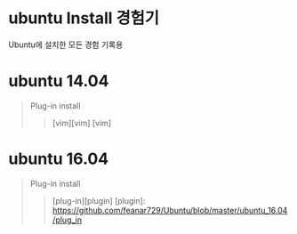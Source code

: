# ubuntu Install 경험기
Ubuntu에 설치한 모든 경험 기록용

# ubuntu 14.04
> Plug-in install
>>[vim][vim]
[vim]

# ubuntu 16.04
> Plug-in install
>>[plug-in][plugin]
[plugin]: https://github.com/feanar729/Ubuntu/blob/master/ubuntu_16.04/plug_in

